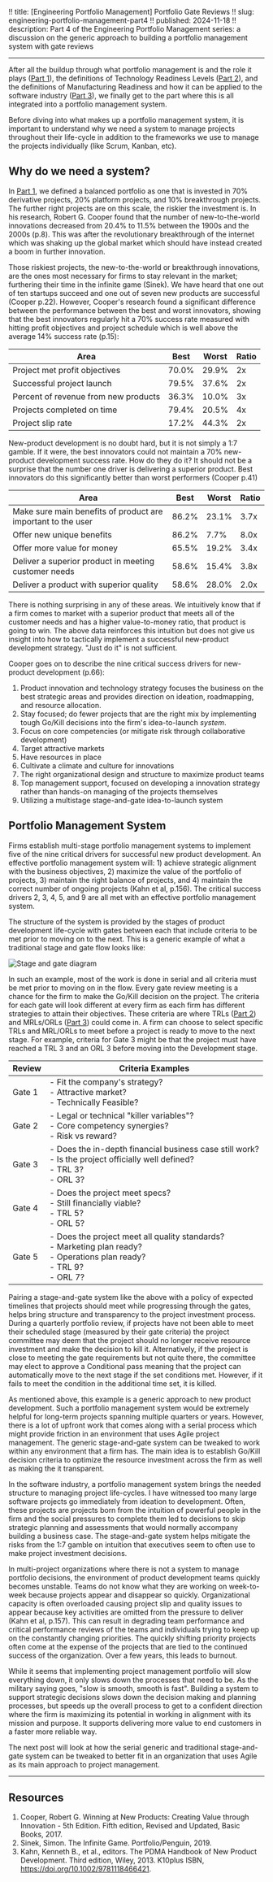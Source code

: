 !! title: [Engineering Portfolio Management] Portfolio Gate Reviews
!! slug: engineering-portfolio-management-part4
!! published: 2024-11-18
!! description: Part 4 of the Engineering Portfolio Management series: a discussion on the generic approach to building a portfolio management system with gate reviews

---

After all the buildup through what portfolio management is and the role it plays 
([Part 1](/posts/engineering-portfolio-management-part1)), the definitions of  Technology Readiness
Levels ([Part 2](/posts/engineering-portfolio-management-part2)), and the definitions of
Manufacturing Readiness and how it can be applied to the software industry 
([Part 3](/posts/engineering-portfolio-management-part3)), we finally get to the part where this is
all integrated into a portfolio management system.

Before diving into what makes up a portfolio management system, it is important to understand why we
need a system to manage projects throughout their life-cycle in addition to the frameworks we use
to manage the projects individually (like Scrum, Kanban, etc).

## Why do we need a system?

In [Part 1](/posts/engineering-portfolio-management-part1), we defined a balanced portfolio as one
that is invested in 70% derivative projects, 20% platform projects, and 10% breakthrough projects.
The further right projects are on this scale, the riskier the investment is. In his research, Robert
G. Cooper found that the number of new-to-the-world innovations decreased from 20.4% to 11.5%
between the 1900s and the 2000s (p.8). This was after the revolutionary breakthrough of the
internet which was shaking up the global market which should have instead created a boom in further
innovation.

Those riskiest projects, the new-to-the-world or breakthrough innovations, are the ones most
necessary for firms to stay relevant in the market; furthering their time in the infinite game
(Sinek). We have heard that one out of ten startups succeed and one out of seven new products are
successful (Cooper p.22). However, Cooper's research found a significant difference between the
performance between the best and worst innovators, showing that the best innovators regularly hit a
70% success rate measured with hitting profit objectives and project schedule which is well above
the average 14% success rate (p.15):

| Area | Best | Worst | Ratio |
| ---- | ---- | ----- | ----- |
| Project met profit objectives | 70.0% | 29.9% | 2x |
| Successful project launch  | 79.5% | 37.6% | 2x |
| Percent of revenue from new products | 36.3% | 10.0% | 3x |
| Projects completed on time | 79.4% | 20.5% | 4x |
| Project slip rate | 17.2% | 44.3% | 2x |

New-product development is no doubt hard, but it is not simply a 1:7 gamble. If it were, the best
innovators could not maintain a 70% new-product development success rate. How do they do it? It
should not be a surprise that the number one driver is delivering a superior product. Best
innovators do this significantly better than worst performers (Cooper p.41)

| Area | Best | Worst | Ratio |
| ---- | ---- | ----- | ----- |
| Make sure main benefits of product are important to the user | 86.2% | 23.1% | 3.7x |
| Offer new unique benefits | 86.2% | 7.7% | 8.0x |
| Offer more value for money | 65.5% | 19.2% | 3.4x |
| Deliver a superior product in meeting customer needs | 58.6% | 15.4% | 3.8x |
| Deliver a product with superior quality | 58.6% | 28.0% | 2.0x |

There is nothing surprising in any of these areas. We intuitively know that if a firm comes to
market with a superior product that meets all of the customer needs and has a higher value-to-money
ratio, that product is going to win. The above data reinforces this intuition but does not give us
insight into how to tactically implement a successful new-product development strategy. "Just do it"
is not sufficient.

Cooper goes on to describe the nine critical success drivers for new-product development (p.66):

1. Product innovation and technology strategy focuses the business on the best strategic areas and
   provides direction on ideation, roadmapping, and resource allocation.
2. Stay focused; do fewer projects that are the right mix by implementing tough Go/Kill decisions
   into the firm's idea-to-launch _system_.
3. Focus on core competencies (or mitigate risk through collaborative development)
4. Target attractive markets
5. Have resources in place
6. Cultivate a climate and culture for innovations
7. The right organizational design and structure to maximize product teams
8. Top management support, focused on developing a innovation strategy rather than hands-on managing
   of the projects themselves
9. Utilizing a multistage stage-and-gate idea-to-launch system


## Portfolio Management System

Firms establish multi-stage portfolio management systems to implement five of the nine critical
drivers for successful new product development. An effective portfolio management system will: 1)
achieve strategic alignment with the business objectives, 2) maximize the value of the portfolio of
projects, 3) maintain the right balance of projects, and 4) maintain the correct number of ongoing
projects (Kahn et al, p.156). The critical success drivers 2, 3, 4, 5, and 9 are all met with an
effective portfolio management system.

The structure of the system is provided by the stages of product development life-cycle with gates
between each that include criteria to be met prior to moving on to the next. This is a generic
example of what a traditional stage and gate flow looks like:

![Stage and gate diagram](/posts/0067/traditional-stage-and-gates.png)

In such an example, most of the work is done in serial and all criteria must be met prior to moving
on in the flow. Every gate review meeting is a chance for the firm to make the Go/Kill decision on
the project. The criteria for each gate will look different at every firm as each firm has different
strategies to attain their objectives. These criteria are where TRLs 
([Part 2](/posts/engineering-portfolio-management-part2)) and MRLs/ORLs 
([Part 3](/posts/engineering-portfolio-management-part3)) could come in. A firm can choose to select
specific TRLs and MRL/ORLs to meet before a project is ready to move to the next stage. For example,
criteria for Gate 3 might be that the project must have reached a TRL 3 and an ORL 3 before moving
into the Development stage. 

| Review | Criteria Examples |
| ------ | ----------------- |
| Gate 1 | - Fit the company's strategy?<br/> - Attractive market?<br/> - Technically Feasible? |
| Gate 2 | - Legal or technical "killer variables"?<br/> - Core competency synergies?<br/> - Risk vs reward? |
| Gate 3 | - Does the in-depth financial business case still work?<br/> - Is the project officially well defined?<br/> - TRL 3?<br/> - ORL 3? |
| Gate 4 | - Does the project meet specs?<br/> - Still financially viable?<br/> - TRL 5?<br/> - ORL 5? |
| Gate 5 | - Does the project meet all quality standards?<br/> - Marketing plan ready?<br/> - Operations plan ready?<br/> - TRL 9?<br/> - ORL 7? |

Pairing a stage-and-gate system like the above with a policy of expected timelines that projects
should meet while progressing through the gates, helps bring structure and transparency to the
project investment process. During a quarterly portfolio review, if projects have not been able to
meet their scheduled stage (measured by their gate criteria) the project committee may deem that the
project should no longer receive resource investment and make the decision to kill it.
Alternatively, if the project is close to meeting the gate requirements but not quite there, the
committee may elect to approve a Conditional pass meaning that the project can automatically move to
the next stage if the set conditions met. However, if it fails to meet the condition in the
additional time set, it is killed.

As mentioned above, this example is a generic approach to new product development. Such a portfolio
management system would be extremely helpful for long-term projects spanning multiple quarters or
years. However, there is a lot of upfront work that comes along with a serial process which might
provide friction in an environment that uses Agile project management. The generic stage-and-gate
system can be tweaked to work within any environment that a firm has. The main idea is to establish
Go/Kill decision criteria to optimize the resource investment across the firm as well as making the
it transparent. 

In the software industry, a portfolio management system brings the needed structure to managing
project life-cycles. I have witnessed too many large software projects go immediately from ideation
to development. Often, these projects are projects born from the intuition of powerful people in the
firm and the social pressures to complete them led to decisions to skip strategic planning and
assessments that would normally accompany building a business case. The stage-and-gate system helps
mitigate the risks from the 1:7 gamble on intuition that executives seem to often use to make
project investment decisions.

In multi-project organizations where there is not a system to manage portfolio decisions, the
environment of product development teams quickly becomes unstable. Teams do not know what they are
working on week-to-week because projects appear and disappear so quickly. Organizational capacity is
often overloaded causing project slip and quality issues to appear because key activities are
omitted from the pressure to deliver (Kahn et al, p.157). This can result in degrading team
performance and critical performance reviews of the teams and individuals trying to keep up on the
constantly changing priorities. The quickly shifting priority projects often come at the expense of
the projects that are tied to the continued success of the organization. Over a few years, this
leads to burnout.

While it seems that implementing project management portfolio will slow everything down, it only
slows down the processes that need to be. As the military saying goes, "slow is smooth, smooth is
fast". Building a system to support strategic decisions slows down the decision making and planning
processes, but speeds up the overall process to get to a confident direction where the firm is
maximizing its potential in working in alignment with its mission and purpose. It supports
delivering more value to end customers in a faster more reliable way.

The next post will look at how the serial generic and traditional stage-and-gate system can be
tweaked to better fit in an organization that uses Agile as its main approach to project management.


---

## Resources

1. Cooper, Robert G. Winning at New Products: Creating Value through Innovation - 5th Edition. Fifth edition, Revised and Updated, Basic Books, 2017.
2. Sinek, Simon. The Infinite Game. Portfolio/Penguin, 2019.
3. Kahn, Kenneth B., et al., editors. The PDMA Handbook of New Product Development. Third edition, Wiley, 2013. K10plus ISBN, https://doi.org/10.1002/9781118466421.

